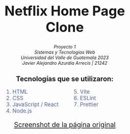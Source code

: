 <h1 align="center" style="font-size: 3em;">Netflix Home Page Clone</h1>
<div align="center" style="font-style: italic">
Proyecto 1 <br/>
Sistemas y Tecnologías Web <br/>
Universidad del Valle de Guatemala 2023 <br/>
Javier Alejandro Azurdia Arrecis | 21242 <br/>
</div>

<div style="display: flex; justify-content: center; flex-direction: column; align-items: center">
<h2>Tecnologías que se utilizaron:</h2>
<ul style="color: #5564a2; list-style: -moz-ethiopic-numeric; column-count: 2; column-gap: 4em; margin: 0; font-size: 1.2em;">
    <li>HTML</li>
    <li>CSS</li>
    <li>JavaScript / React</li>
    <li>Node.js</li>
    <li>Vite</li>
    <li>ESLint</li>
    <li>Prettier</li>
</ul>
</div>

<div align="center" style="font-size: 1.5em">

[Screenshot de la página original](https://github.com/jazurdia/Netflix-Home/blob/d1cddc87c126f70a3a7d1ed19939a2add6851e25/Copia%20de%20la%20p%C3%A1gina%20origina%20-%20NETFLIX.html)

</div>
